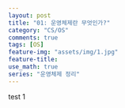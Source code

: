 ```yaml
---
layout: post
title: "01: 운영체제란 무엇인가?"
category: "CS/OS"
comments: true
tags: [OS]
feature-img: "assets/img/1.jpg"
feature-title:
use_math: true
series: "운영체제 정리"
---
```


test 1
